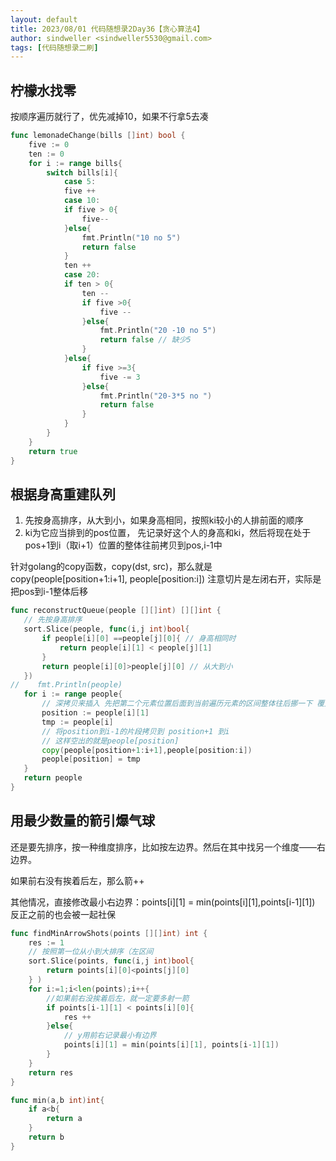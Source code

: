 ```yaml
---
layout: default
title: 2023/08/01 代码随想录2Day36【贪心算法4】
author: sindweller <sindweller5530@gmail.com>
tags: [代码随想录二刷]
---
```


## 柠檬水找零

按顺序遍历就行了，优先减掉10，如果不行拿5去凑

```go
func lemonadeChange(bills []int) bool {
    five := 0
    ten := 0
    for i := range bills{
        switch bills[i]{
            case 5:
            five ++
            case 10:
            if five > 0{
                five--
            }else{
                fmt.Println("10 no 5")
                return false
            }
            ten ++
            case 20:
            if ten > 0{
                ten --
                if five >0{
                    five --
                }else{
                    fmt.Println("20 -10 no 5")
                    return false // 缺少5
                }
            }else{
                if five >=3{
                    five -= 3
                }else{
                    fmt.Println("20-3*5 no ")
                    return false
                }
            }
        }
    }
    return true
}
```

## 根据身高重建队列

1. 先按身高排序，从大到小，如果身高相同，按照ki较小的人排前面的顺序
2. ki为它应当排到的pos位置， 先记录好这个人的身高和ki，然后将现在处于pos+1到i（取i+1）位置的整体往前拷贝到pos,i-1中

针对golang的copy函数，copy(dst, src)，那么就是copy(people[position+1:i+1], people[position:i]) 注意切片是左闭右开，实际是把pos到i-1整体后移

```go
func reconstructQueue(people [][]int) [][]int {
   // 先按身高排序
   sort.Slice(people, func(i,j int)bool{
       if people[i][0] ==people[j][0]{ // 身高相同时
           return people[i][1] < people[j][1]
       }
       return people[i][0]>people[j][0] // 从大到小
   })
//    fmt.Println(people)
   for i := range people{
       // 深拷贝来插入 先把第二个元素位置后面到当前遍历元素的区间整体往后挪一下 覆盖i但是空出了position
       position := people[i][1]
       tmp := people[i]
       // 将position到i-1的片段拷贝到 position+1 到i
       // 这样空出的就是people[position]
       copy(people[position+1:i+1],people[position:i])
       people[position] = tmp
   }
   return people
}  
```

## 用最少数量的箭引爆气球

还是要先排序，按一种维度排序，比如按左边界。然后在其中找另一个维度——右边界。

如果前右没有挨着后左，那么箭++

其他情况，直接修改最小右边界：points[i][1] = min(points[i][1],points[i-1][1])  反正之前的也会被一起社保

```go
func findMinArrowShots(points [][]int) int {
    res := 1
    // 按照第一位从小到大排序（左区间
    sort.Slice(points, func(i,j int)bool{
        return points[i][0]<points[j][0]
    } )
    for i:=1;i<len(points);i++{
        //如果前右没挨着后左，就一定要多射一箭
        if points[i-1][1] < points[i][0]{
            res ++
        }else{
            // y用前右记录最小有边界
            points[i][1] = min(points[i][1], points[i-1][1])
        }
    }
    return res
}

func min(a,b int)int{
    if a<b{
        return a
    }
    return b
}
```
